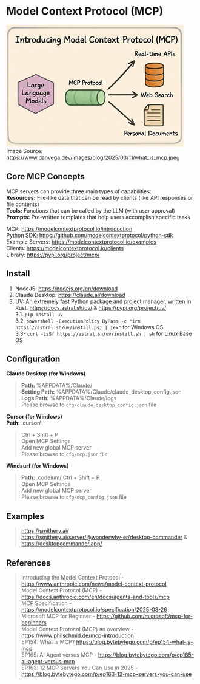 # Model Context Protocol (MCP)

![Model Context Protocol (MCP)](/img/mcp.jpg "MCP Architecture")  
Image Source: https://www.danvega.dev/images/blog/2025/03/11/what_is_mcp.jpeg

## Core MCP Concepts
MCP servers can provide three main types of capabilities:  
**Resources:** File-like data that can be read by clients (like API responses or file contents)  
**Tools:** Functions that can be called by the LLM (with user approval)  
**Prompts:** Pre-written templates that help users accomplish specific tasks  

MCP: https://modelcontextprotocol.io/introduction  
Python SDK: https://github.com/modelcontextprotocol/python-sdk  
Example Servers: https://modelcontextprotocol.io/examples  
Clients: https://modelcontextprotocol.io/clients  
Library: https://pypi.org/project/mcp/  

## Install
1. NodeJS: https://nodejs.org/en/download  
1. Claude Desktop: https://claude.ai/download  
1. UV: An extremely fast Python package and project manager, written in Rust. https://docs.astral.sh/uv/ & https://pypi.org/project/uv/  
3.1. `pip install uv`  
3.2. `powershell -ExecutionPolicy ByPass -c "irm https://astral.sh/uv/install.ps1 | iex"` for Windows OS  
3.3- `curl -LsSf https://astral.sh/uv/install.sh | sh` for Linux Base OS  


## Configuration

**Claude Desktop (for Windows)**  
> **Path:** %APPDATA%/Claude/  
> **Setting Path:** %APPDATA%/Claude/claude_desktop_config.json  
> **Logs Path:** %APPDATA%/Claude/logs  
> Please browse to `cfg/claude_desktop_config.json` file  

**Cursor (for Windows)**  
**Path:** .cursor/
> Ctrl + Shift + P  
> Open MCP Settings  
> Add new global MCP server  
> Please browse to `cfg/mcp.json` file  


**Windsurf (for Windows)**  
> **Path:** .codeium/
> Ctrl + Shift + P  
> Open MCP Settings  
> Add new global MCP server  
> Please browse to `cfg/mcp_config.json` file  


## Examples
> https://smithery.ai/  
> https://smithery.ai/server/@wonderwhy-er/desktop-commander & https://desktopcommander.app/  


## References
> Introducing the Model Context Protocol - https://www.anthropic.com/news/model-context-protocol  
> Model Context Protocol (MCP) - https://docs.anthropic.com/en/docs/agents-and-tools/mcp  
> MCP Specification - https://modelcontextprotocol.io/specification/2025-03-26  
> Microsoft MCP for Beginner - https://github.com/microsoft/mcp-for-beginners  
> Model Context Protocol (MCP) an overview - https://www.philschmid.de/mcp-introduction  
> EP154: What is MCP? https://blog.bytebytego.com/p/ep154-what-is-mcp  
> EP165: AI Agent versus MCP - https://blog.bytebytego.com/p/ep165-ai-agent-versus-mcp  
> EP163: 12 MCP Servers You Can Use in 2025 - https://blog.bytebytego.com/p/ep163-12-mcp-servers-you-can-use  